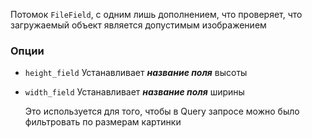 Потомок `FileField`, с одним лишь дополнением, что проверяет, что загружаемый объект является допустимым изображением

### Опции
- `height_field` Устанавливает ***название поля*** высоты
- `width_field` Устанавливает ***название поля*** ширины

	Это используется для того, чтобы в Query запросе можно было фильтровать по размерам картинки